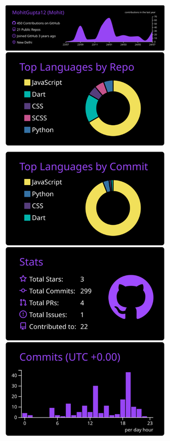 <!-- First row -->
<p float="left">
  <a href="https://github.com/vn7n24fzkq/github-profile-summary-cards">
    <img src="https://raw.githubusercontent.com/MohitGupta12/MohitGupta12/master/profile-summary-card-output/midnight_purple/0-profile-details.svg" />
  </a>
  <a href="https://github.com/vn7n24fzkq/github-profile-summary-cards">
    <img src="https://raw.githubusercontent.com/MohitGupta12/MohitGupta12/master/profile-summary-card-output/midnight_purple/1-repos-per-language.svg" />
  </a>
</p>

<!-- Second row -->
<p float="left">
  <a href="https://github.com/vn7n24fzkq/github-profile-summary-cards">
    <img src="https://raw.githubusercontent.com/MohitGupta12/MohitGupta12/master/profile-summary-card-output/midnight_purple/2-most-commit-language.svg" />
  </a>
  <a href="https://github.com/vn7n24fzkq/github-profile-summary-cards">
    <img src="https://raw.githubusercontent.com/MohitGupta12/MohitGupta12/master/profile-summary-card-output/midnight_purple/3-stats.svg" />
  </a>
  <a href="https://github.com/vn7n24fzkq/github-profile-summary-cards">
    <img src="https://raw.githubusercontent.com/MohitGupta12/MohitGupta12/master/profile-summary-card-output/midnight_purple/4-productive-time.svg" />
  </a>
</p>
